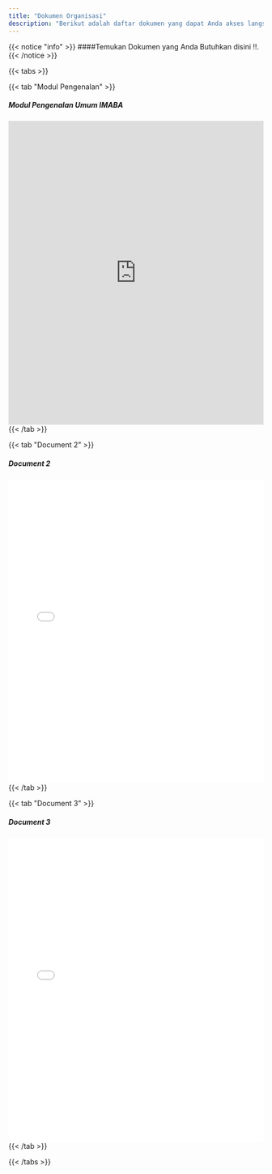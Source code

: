 ```yaml
---
title: "Dokumen Organisasi"
description: "Berikut adalah daftar dokumen yang dapat Anda akses langsung di halaman ini."
---
```

{{< notice "info" >}}
####Temukan Dokumen yang Anda Butuhkan disini !!.
{{< /notice >}}

{{< tabs >}}

{{< tab "Modul Pengenalan" >}}
##### Modul Pengenalan Umum IMABA

<iframe src="https://drive.google.com/file/d/1xAnuX-wG6CwEi-5_z0kVCIftQsPzIvpI/preview" width="100%" height="600px" style="border: none;" allow="autoplay"></iframe>
{{< /tab >}}

{{< tab "Document 2" >}}
##### Document 2

<iframe src="/pdf/document2.pdf" width="100%" height="600px" style="border: none;"></iframe>
{{< /tab >}}

{{< tab "Document 3" >}}
##### Document 3

<iframe src="/pdf/document3.pdf" width="100%" height="600px" style="border: none;"></iframe>
{{< /tab >}}

{{< /tabs >}}
